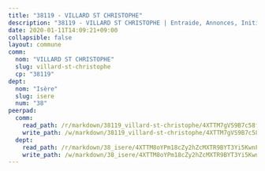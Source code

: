 ```yaml
---
title: "38119 - VILLARD ST CHRISTOPHE"
description: "38119 - VILLARD ST CHRISTOPHE | Entraide, Annonces, Initiatives"
date: 2020-01-11T14:09:21+09:00
collapsible: false
layout: commune
comm:
  nom: "VILLARD ST CHRISTOPHE"
  slug: villard-st-christophe
  cp: "38119"
dept:
  nom: "Isère"
  slug: isere
  num: "38"
peerpad:
  comm:
    read_path: /r/markdown/38119_villard-st-christophe/4XTTM7gVS9B7c58fe3ZfYT1CYmxCzzUrcVmMZu6SktqNBUbKJ
    write_path: /w/markdown/38119_villard-st-christophe/4XTTM7gVS9B7c58fe3ZfYT1CYmxCzzUrcVmMZu6SktqNBUbKJ-K3TgTyePNZgvNU6649obgMLvschcPxjUCo6c7qGUgqsFZn7xgkPtgACKpujpoDAC9t3bLGuLWVRKM2fvNM4fvMLndvECHwpTkjeswcYR13AanEE3pNbxYm2FBEt6wXeG8mi32Jon
  dept:
    read_path: /r/markdown/38_isere/4XTTM8oYPm18cZy2hZcMXTR9BYT3Yi5KwnFvpXu1TXaRq7Q3V
    write_path: /w/markdown/38_isere/4XTTM8oYPm18cZy2hZcMXTR9BYT3Yi5KwnFvpXu1TXaRq7Q3V-K3TgUoSzs2JpJwfbzBvgU8N95mHo7JXz7NbEctNRM3EDb2iYHA4maKm3pRQwmboULLPnLFTEhRgTawPTWpmxTxKbTwDgAEzA9tUHjpudQTWdKWfdVSegAo77eCwhXTaVG7AyUZEs
---
```


